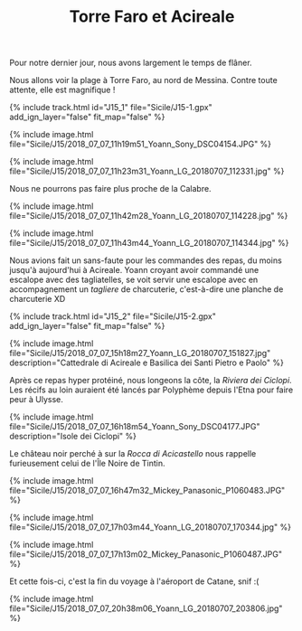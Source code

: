 ﻿---
title: "Torre Faro et Acireale"
permalink: /Sicile/J15/
sidebar:
  nav: "sicile"
enable_tracks: true
---

Pour notre dernier jour, nous avons largement le temps de flâner.

Nous allons voir la plage à Torre Faro, au nord de Messina. Contre toute attente, elle est magnifique !

{% include track.html id="J15_1" file="Sicile/J15-1.gpx" add_ign_layer="false" fit_map="false" %}

{% include image.html file="Sicile/J15/2018_07_07_11h19m51_Yoann_Sony_DSC04154.JPG" %}

{% include image.html file="Sicile/J15/2018_07_07_11h23m31_Yoann_LG_20180707_112331.jpg" %}

Nous ne pourrons pas faire plus proche de la Calabre.

{% include image.html file="Sicile/J15/2018_07_07_11h42m28_Yoann_LG_20180707_114228.jpg" %}

{% include image.html file="Sicile/J15/2018_07_07_11h43m44_Yoann_LG_20180707_114344.jpg" %}

Nous avions fait un sans-faute pour les commandes des repas, du moins jusqu'à aujourd'hui à Acireale. Yoann croyant avoir commandé une escalope avec des tagliatelles, se voit servir une escalope avec en accompagnement un *tagliere* de charcuterie, c'est-à-dire une planche de charcuterie XD

{% include track.html id="J15_2" file="Sicile/J15-2.gpx" add_ign_layer="false" fit_map="false" %}

{% include image.html file="Sicile/J15/2018_07_07_15h18m27_Yoann_LG_20180707_151827.jpg" description="Cattedrale di Acireale e Basilica dei Santi Pietro e Paolo" %}

Après ce repas hyper protéiné, nous longeons la côte, la *Riviera dei Ciclopi*. Les récifs au loin auraient été lancés par Polyphème depuis l'Etna pour faire peur à Ulysse.

{% include image.html file="Sicile/J15/2018_07_07_16h18m54_Yoann_Sony_DSC04177.JPG" description="Isole dei Ciclopi" %}

Le château noir perché à sur la *Rocca di Acicastello* nous rappelle furieusement celui de l'Île Noire de Tintin.

{% include image.html file="Sicile/J15/2018_07_07_16h47m32_Mickey_Panasonic_P1060483.JPG" %}

{% include image.html file="Sicile/J15/2018_07_07_17h03m44_Yoann_LG_20180707_170344.jpg" %}

{% include image.html file="Sicile/J15/2018_07_07_17h13m02_Mickey_Panasonic_P1060487.JPG" %}

Et cette fois-ci, c'est la fin du voyage à l'aéroport de Catane, snif :(

{% include image.html file="Sicile/J15/2018_07_07_20h38m06_Yoann_LG_20180707_203806.jpg" %}
